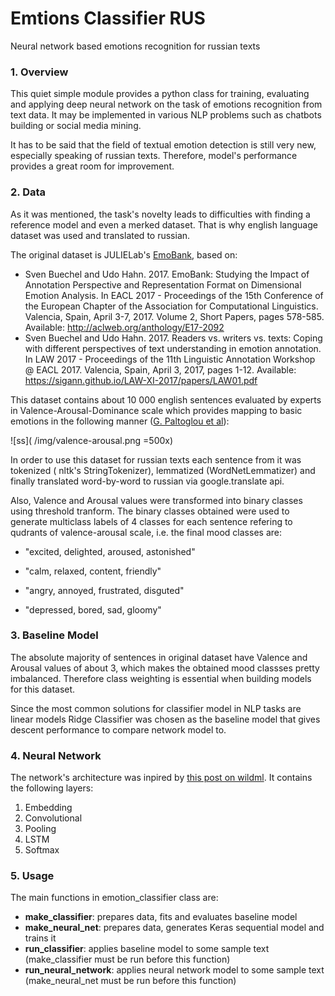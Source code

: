 # Emtions Classifier RUS

Neural network based emotions recognition for russian texts

### 1. Overview

This quiet simple module provides a python class for training, evaluating and applying deep neural network on the task of emotions recognition from text data. It may be implemented in various NLP problems such as chatbots building or social media mining. 

It has to be said that the field of textual emotion detection is still very new, especially speaking of russian texts. Therefore, model's performance provides a great room for improvement.

### 2. Data

As it was mentioned, the task's novelty leads to difficulties with finding a reference model and even a merked dataset. That is why english language dataset was used and translated to russian. 

The original dataset is JULIELab's [EmoBank](https://github.com/JULIELab/EmoBank), based on:

* Sven Buechel and Udo Hahn. 2017. EmoBank: Studying the Impact of Annotation Perspective and Representation Format on Dimensional Emotion Analysis. In EACL 2017 - Proceedings of the 15th Conference of the European Chapter of the Association for Computational Linguistics. Valencia, Spain, April 3-7, 2017. Volume 2, Short Papers, pages 578-585. Available: http://aclweb.org/anthology/E17-2092
* Sven Buechel and Udo Hahn. 2017. Readers vs. writers vs. texts: Coping with different perspectives of text understanding in emotion annotation. In LAW 2017 - Proceedings of the 11th Linguistic Annotation Workshop @ EACL 2017. Valencia, Spain, April 3, 2017, pages 1-12. Available: https://sigann.github.io/LAW-XI-2017/papers/LAW01.pdf

This dataset contains about 10 000 english sentences evaluated by experts in Valence-Arousal-Dominance scale which provides mapping to basic emotions in the following manner ([G. Paltoglou et al](https://www.computer.org/csdl/trans/ta/2013/01/tta2013010116-abs.html)):

![ss]( /img/valence-arousal.png =500x)

In order to use this dataset for russian texts each sentence from it was tokenized ( nltk's StringTokenizer), lemmatized (WordNetLemmatizer) and finally translated word-by-word to russian via google.translate api.

Also, Valence and Arousal values were transformed into binary classes using threshold tranform. The binary classes obtained were used to generate  multiclass labels of 4 classes for each sentence refering to qudrants of valence-arousal scale, i.e. the final mood classes are:

- "excited, delighted, aroused, astonished"

- "calm, relaxed, content, friendly"

- "angry, annoyed, frustrated, disguted"

- "depressed, bored, sad, gloomy"

### 3. Baseline Model

The absolute majority of sentences in original dataset have Valence and Arousal values of about 3, which makes the obtained mood classses pretty imbalanced. Therefore class weighting is essential when building models for this dataset.

Since the most common solutions for classifier model in NLP tasks are linear models Ridge Classifier was chosen as the baseline model that gives descent performance to compare network model to.

### 4. Neural Network

The network's architecture was inpired by [this post on wildml](http://www.wildml.com/2015/12/implementing-a-cnn-for-text-classification-in-tensorflow/). It contains the following layers:

1. Embedding
2. Convolutional
3. Pooling
4. LSTM
5. Softmax

### 5. Usage

The main functions in emotion_classifier class are:

* **make_classifier**: prepares data, fits and evaluates baseline model
* **make_neural_net**: prepares data, generates Keras sequential model and trains it
* **run_classifier**: applies baseline model to some sample text (make_classifier must be run before this function)
* **run_neural_network**: applies neural network model to some sample text (make_neural_net must be run before this function)



